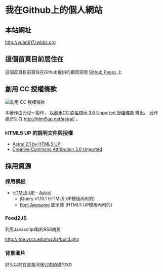 我在Github上的個人網站
======
## 本站網址
<http://yuan817.twbbs.org>

## 這個首頁目前居住在
這個首頁目前寄住在Github提供的網頁空間 [Github Pages](http://pages.github.com/) 上

## 創用 CC 授權條款
![創用 CC 授權條款](http://i.creativecommons.org/l/by/3.0/88x31.png)

本著作由元兒～製作， [以創用CC 姓名標示 3.0 Unported 授權條款](http://creativecommons.org/licenses/by/3.0/deed.zh_TW) 釋出。
此作品衍生自 <http://html5up.net/astral/> 。

### HTML5 UP 的說明文件與授權
* [Astral 2.1 by HTML5 UP](/README.txt)
* [Creative Commons Attribution 3.0 Unported](/LICENSE.txt)

## 採用資源
### 採用模板
* [HTML5 UP](http://html5up.net/) - [Astral](http://html5up.net/astral/)
    * jQuery v1.10.1 (HTML5 UP模板內咐的)
    * [Font Awesome](http://fortawesome.github.io/Font-Awesome/) 圖示庫 (HTML5 UP模板內咐的)

### Feed2JS
利用Javascript取的RSS摘要

<http://itde.vccs.edu/rss2js/build.php>

### 背景圖片
好久以前在迎風河濱公園拍攝的XD

